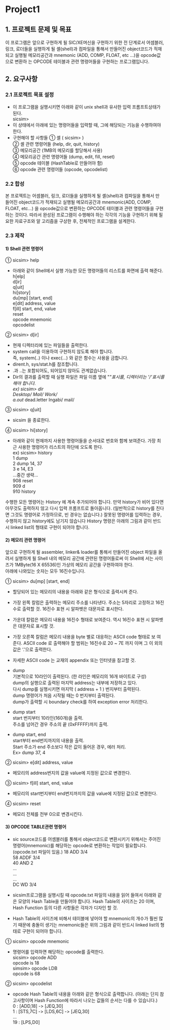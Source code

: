 # Project1

## 1. 프로젝트 문제 및 목표
이 프로그램은 앞으로 구현하게 될 SIC/XE머신을 구현하기 위한 전 단계로서 어셈블러, 링크, 로더들을 실행하게 될 셸(shell)과 컴파일을 통해서 만들어진 object코드가 적재 되고 실행될 메모리공간과 mnemonic (ADD, COMP, FLOAT, etc …)을 opcode값으로 변환하 는 OPCODE 테이블과 관련 명령어들을 구현하는 프로그램입니다.

## 2. 요구사항
### 2.1 프로젝트 목표 설정
- 이 프로그램을 실행시키면 아래와 같이 unix shell과 유사한 입력 프롬프트상태가 된다.  
sicsim>  
- 이 상태에서 아래에 있는 명령어들을 입력할 때, 그에 해당되는 기능을 수행하여야 한다.  
- 구현해야 할 사항들
① 셸 ( sicsim> )  
② 셸 관련 명령어들 (help, dir, quit, history)  
③ 메모리공간 (1MB의 메모리를 할당해서 사용)  
④ 메모리공간 관련 명령어들 (dump, edit, fill, reset)  
⑤ opcode 테이블 (HashTable로 만들어야 함)  
⑥ opcode 관련 명령어들 (opcode, opcodelist)  

### 2.2 합성
본 프로젝트는 어셈블러, 링크, 로더들을 실행하게 될 셸(shell)과 컴파일을 통해서 만 들어진 object코드가 적재되고 실행될 메모리공간과 mnemonic(ADD, COMP, FLOAT, etc…) 을 opcode값으로 변환하는 OPCODE 테이블과 관련 명령어들을 구현하는 것이다. 따라서 완성된 프로그램이 수행해야 하는 각각의 기능을 구현하기 위해 필요한 자료구조와 알 고리즘을 구상한 후, 전체적인 프로그램을 설계한다.  

### 2.3 제작
#### 1) Shell 관련 명령어  
① sicsim> help  
  - 아래와 같이 Shell에서 실행 가능한 모든 명령어들의 리스트를 화면에 출력 해준다.  
h[elp]  
d[ir]  
q[uit]  
hi[story]  
du[mp] [start, end]  
e[dit] address, value  
f[ill] start, end, value  
reset  
opcode mnemonic  
opcodelist  

② sicsim> d[ir]  
- 현재 디렉터리에 있는 파일들을 출력한다.  
- system call을 이용하여 구현하지 않도록 해야 합니다.  
즉, system(..) 이나 exec(…) 와 같은 함수는 사용을 금합니다.  
- dirent.h, sys/stat.h를 참조합니다.  
- .과 ..는 포함되어도, 되어있지 않아도 관계없습니다.  
- Dir의 결과를 출력할 때 실행 파일은 파일 이름 옆에 "*"표시를, 디렉터리는 '/'표시를 해야 합니다.  
ex) sicsim> dir  
Desktop/ Mail/ Work/  
a.out* dead.letter Ingabi/ mail/  

③ sicsim> q[uit]  
- sicsim 을 종료한다.  

④ sicsim> hi[story]  
- 아래와 같이 현재까지 사용한 명령어들을 순서대로 번호와 함께 보여준다. 가장 최근 사용한 명령어가 리스트의 하단에 오도록 한다.  
ex) sicsim> history  
  1 dump  
  2 dump 14, 37  
  3 e 14, E3  
  …중간 생략…  
  908 reset  
  909 d  
  910 history  
  
수행한 모든 명령어는 History 에 계속 추가되어야 합니다. 만약 history가 비어 있다면 아무것도 출력하지 않고 다시 입력 프롬프트로 돌아옵니다.
(일반적으로 history를 친다면 그것도 명령어로 가정하므로, 빈 경우는 없습니다.)
잘못된 명령어를 입력하는 경우, 수행하지 않고 history에도 남기지 않습니다
History 명령은 아래의 그림과 같이 반드시 linked list의 형태로 구현이 되어야 합니다.

#### 2) 메모리 관련 명령어
앞으로 구현하게 될 assembler, linker& loader를 통해서 만들어진 object 파일을 올려서 실행하게 될 Shell 내의 메모리 공간에 관련된 명령어들로써 이 Shell에
서는 사이즈가 1MByte(16 X 65536)인 가상의 메모리 공간을 구현하여야 한다.  
아래에 나와있는 숫자는 모두 16진수입니다.

① sicsim> du[mp] [start, end]  
- 할당되어 있는 메모리의 내용을 아래와 같은 형식으로 출력시켜 준다.
- 가장 왼쪽 칼럼은 출력하는 메모리 주소를 나타낸다. 주소는 5자리로 고정하고 16진수로 출력할 것. 16진수 표현 시 알파벳은 대문자로 표시한다.
- 가운데 칼럼은 메모리 내용을 16진수 형태로 보여준다. 역시 16진수 표현 시 알파벳은 대문자로 표시할 것.
- 가장 오른쪽 칼럼은 메모리 내용을 byte 별로 대응하는 ASCII code 형태로 보 여준다. ASCII code 로 출력해야 할 범위는 16진수로 20 ~ 7E 까지 이며 그 이 외의 값은 ‘.’으로 출력한다.
- 자세한 ASCII code 는 교재의 appendix 또는 인터넷을 참고할 것.

- dump  
기본적으로 10라인이 출력된다. (한 라인은 메모리의 16개 바이트로 구성)  
dump의 실행으로 출력된 마지막 address는 내부에 저장하고 있다.  
다시 dump를 실행시키면 마지막 ( address + 1 ) 번지부터 출력된다.  
dump 명령어가 처음 시작될 때는 0 번지부터 출력된다.  
dump가 출력할 시 boundary check를 하여 exception error 처리한다.  
- dump start  
start 번지부터 10라인(160개)을 출력.  
주소를 넘어간 경우 주소의 끝 (0xFFFFF)까지 출력.  
- dump start, end  
start부터 end번지까지의 내용을 출력.  
Start 주소가 end 주소보다 작은 값이 들어온 경우, 에러 처리.  
Ex> dump 37, 4  

② sicsim> e[dit] address, value
- 메모리의 address번지의 값을 value에 지정된 값으로 변경한다.  

③ sicsim> f[ill] start, end, value
- 메모리의 start번지부터 end번지까지의 값을 value에 지정된 값으로 변경한다.

④ sicsim> reset
- 메모리 전체를 전부 0으로 변경시킨다.

#### 3) OPCODE TABLE관련 명령어
- sic source코드를 어셈블러를 통해서 object코드로 변환시키기 위해서는 주어진 명령어(mnemonic)를 해당하는 opcode로 변환하는 작업이 필요합니다.(opcode.txt 파일이 있음.)
  18  ADD 3/4  
  58  ADDF  3/4  
  40  AND 2  
    …  
    …  
    …  
  DC  WD  3/4  

- sicsim프로그램을 실행시킬 때 opcode.txt 파일의 내용을 읽어 들여서 아래와 같은 모양의 Hash Table을 만들어야 합니다. Hash Table의 사이즈는 20 이며, Hash Function 등의 다른 사항들은 각자가 디자인 할 것.  

- Hash Table의 사이즈에 비해서 테이블에 넣어야 할 mnemonic의 개수가 훨씬 많기 때문에 충돌이 생기는 mnemonic들은 위의 그림과 같이 반드시 linked list의 형태로 구현이 되어야 합니다.  

① sicsim> opcode mnemonic  
- 명령어를 입력하면 해당하는 opcode를 출력한다.  
  sicsim> opcode ADD  
  opcode is 18  
  simsim> opcode LDB  
  opcode is 68  
  
② sicsim> opcodelist  
- opcode Hash Table의 내용을 아래와 같은 형식으로 출력합니다. (아래는 단지 참고사항이며 Hash Function에 따라서 나오는 값들의 순서는 다를 수 있습니다.)  
  0 : [ADD,18] -> [JEQ,30]  
  1 : [STS,7C] -> [LDS,6C] -> [JEQ,30]  
    …  
  19 : [LPS,D0]  
